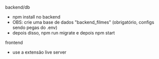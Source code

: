 backend/db
- npm install no backend
- OBS: crie uma base de dados "backend_filmes" (obrigatório, configs sendo pegas do .env)
- depois disso, npm run migrate e depois npm start

frontend
- use a extensão live server